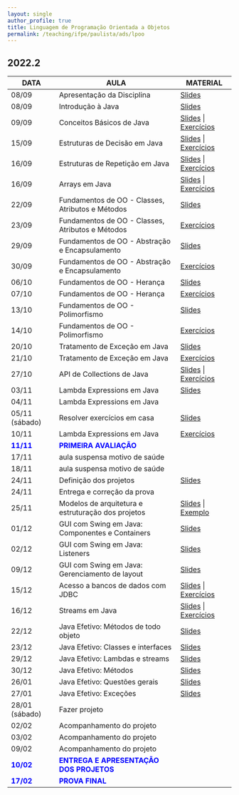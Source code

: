 ```yaml
---
layout: single
author_profile: true
title: Linguagem de Programação Orientada a Objetos
permalink: /teaching/ifpe/paulista/ads/lpoo
---
```


## 2022.2

|DATA|AULA|MATERIAL|
|---|---|---|
| 08/09 | Apresentação da Disciplina | <a href="https://docs.google.com/presentation/d/1jWnBGojLLQ9dMcATtshSuyK37bZkc4rJyLYL4D8w5AQ/edit?usp=sharing" target="_blank">Slides</a> | 
| 08/09 | Introdução à Java | <a href="https://docs.google.com/presentation/d/1zXVso1PDn8M3cKg13-d9mICXT3n57Dgqd2pBcz2bpqU/edit?usp=sharing" target="_blank">Slides</a> | 
| 09/09 |Conceitos Básicos de Java | <a href="https://docs.google.com/presentation/d/1NcdRbHSsoWCQ5LUQJ0SJnRKlKEEcnuhLg8rD8JbEmaI/edit?usp=sharing" target="_blank">Slides</a> \| <a href="https://docs.google.com/document/d/1IkkFfLhAazdjrNfX86ORI_TQb5RWW72X8cKq7UIep5M/edit?usp=sharing" target="_blank">Exercícios</a> |
| 15/09 | Estruturas de Decisão em Java | <a href="https://docs.google.com/presentation/d/1iVHBrWB489c3JOITIyVgI4qLD26p7FpA4Yjtick3imQ/edit?usp=sharing " target="_blank">Slides</a> \| <a href="https://docs.google.com/document/d/1fZryhcZC6Iwe3LjfeBb9Lz4qjytSD5KyYJWCNWdF2S8/edit?usp=sharing" target="_blank">Exercícios</a> |
| 16/09 | Estruturas de Repetição em Java | <a href="https://docs.google.com/presentation/d/12Bhc3gNQI4AgMTEb0ngd1BjtBUn8Yb6bNZp-BT9kBIg/edit?usp=sharing" target="_blank">Slides</a> \| <a href="https://docs.google.com/document/d/1Q1EKAJZegYQNO-N3wgWVKoD1qBTtOsYPZwh3FMBLQfE/edit?usp=sharing" target="_blank">Exercícios</a> |
| 16/09 | Arrays em Java | <a href="https://docs.google.com/presentation/d/1vr_p7l2H0vJcm_51kedgMwhnu9fIOxZmt9TVVTRkDrE/edit?usp=sharing" target="_blank">Slides</a> \| <a href="https://docs.google.com/document/d/148FyIe-RnA19jcfEfI3HMsMMHbb9pngM2j_iraFMckQ/edit?usp=sharing" target="_blank">Exercícios</a> |
| 22/09 | Fundamentos de OO - Classes, Atributos e Métodos | <a href="https://docs.google.com/presentation/d/1tUcjedpwYb8C3XzdBsA2XOWr8ygssUBzn_V8ZUdiuLU/edit?usp=sharing" target="_blank">Slides</a> | 
| 23/09 | Fundamentos de OO - Classes, Atributos e Métodos | <a href="https://docs.google.com/document/d/1862z2Van700-ol5Rc5IZFMNNRTtPD4ESWYXZ_BQdPLA/edit?usp=sharing" target="_blank">Exercícios</a> | 
| 29/09 | Fundamentos de OO - Abstração e Encapsulamento | <a href="https://docs.google.com/presentation/d/1Fakd1xCw4QX-c6AQ4Dkkhgf_8Ka4_ONq4ir9U9RgJX4/edit?usp=sharing" target="_blank">Slides</a> | 
| 30/09 | Fundamentos de OO - Abstração e Encapsulamento | <a href="https://docs.google.com/document/d/1hWTdHoO8g6jDfOFIPCDAefOKbNJNYf7wWUBUx8Kr_Z4/edit?usp=sharing" target="_blank">Exercícios</a> | 
| 06/10 | Fundamentos de OO - Herança | <a href="https://docs.google.com/presentation/d/19AwiPe0zuAZuSFrI5PD2ZI0_g2N0tgtCzHfnPg7Tt3k/edit?usp=sharing" target="_blank">Slides</a> | 
| 07/10 | Fundamentos de OO - Herança | <a href="https://docs.google.com/document/d/15gZ7FsTA8amrl7t-K1ZqmptvfGwhlMTGd8SxKgrjzaA/edit?usp=sharing" target="_blank">Exercícios</a> | 
| 13/10 | Fundamentos de OO - Polimorfismo | <a href="https://docs.google.com/presentation/d/11fgOGdRtOvbevQEm_npnDWzHYvoC6icm5QhXOT4ACO4/edit?usp=sharing" target="_blank">Slides</a> | 
| 14/10 | Fundamentos de OO - Polimorfismo | <a href="https://docs.google.com/document/d/1eKwN79-a0RMRiSkEjxB1L4vF7MpjsGtcnUUK28uqYdk/edit?usp=sharing" target="_blank">Exercícios</a> | 
| 20/10 | Tratamento de Exceção em Java | <a href="https://docs.google.com/presentation/d/14tCx_g7aBTTk2K3tO6TydL-ogGAhmQeKAr9jJOiUJWA/edit?usp=sharing" target="_blank">Slides</a> | 
| 21/10 | Tratamento de Exceção em Java | <a href="https://docs.google.com/document/d/1WsFyWHipg2xQ_JUu9upKDoeaOAGDgPaCtdbQr5EwYhw/edit?usp=sharing" target="_blank">Exercícios</a> | 
| 27/10 | API de Collections de Java | <a href="https://docs.google.com/presentation/d/1BYKfjdVXA4-kP5vXi7Qq8QF_SbmvyIzEJIGq5I83heY/edit?usp=sharing" target="_blank">Slides</a> \| <a href="https://docs.google.com/document/d/1J6GxmDJXSv1tBqsh5hbR0qhZnbvf18IOvUW0ETkKXzk/edit?usp=sharing" target="_blank">Exercícios</a>  | 
| 03/11 | Lambda Expressions em Java | <a href="https://docs.google.com/presentation/d/1mJy9UJ4LiV-I6F5Zmb1TC1O9iWcqu-1f-3p5SWZMJvk/edit?usp=sharing" target="_blank">Slides</a> | 
| 04/11 | Lambda Expressions em Java |  | 
| 05/11 (sábado) | Resolver exercícios em casa | <a href="" target="_blank">Slides</a> |
| 10/11 | Lambda Expressions em Java | <a href="https://docs.google.com/document/d/14m_kV8ms1oIwCDrRme4UsbDgm-wo88_yUH8E4RElJ9A/edit?usp=sharing" target="_blank">Exercícios</a> | 
| <span style="color:blue">**11/11**</span> | <span style="color:blue">**PRIMEIRA AVALIAÇÃO**</span> | |
| 17/11 | aula suspensa motivo de saúde | |
| 18/11 | aula suspensa motivo de saúde | |
| 24/11 | Definição dos projetos | <a href="" target="_blank">Slides</a> | 
| 24/11 | Entrega e correção da prova | | 
| 25/11 | Modelos de arquitetura e estruturação dos projetos | <a href="" target="_blank">Slides</a> \| <a href="" target="_blank">Exemplo</a> | 
| 01/12 | GUI com Swing em Java: Componentes e Containers | <a href="" target="_blank">Slides</a> |  
| 02/12 | GUI com Swing em Java: Listeners | <a href="" target="_blank">Slides</a> | 
| 09/12 | GUI com Swing em Java: Gerenciamento de layout | <a href="" target="_blank">Slides</a> | 
| 15/12 | Acesso a bancos de dados com JDBC | <a href="" target="_blank">Slides</a> \| <a href="" target="_blank">Exercícios</a> |
| 16/12 | Streams em Java | <a href="" target="_blank">Slides</a> \| <a href="" target="_blank">Exercícios</a> |
| 22/12 | Java Efetivo: Métodos de todo objeto | <a href="" target="_blank">Slides</a> | 
| 23/12 | Java Efetivo: Classes e interfaces | <a href="" target="_blank">Slides</a>  | 
| 29/12 | Java Efetivo: Lambdas e streams | <a href="" target="_blank">Slides</a> | 
| 30/12 | Java Efetivo: Métodos | <a href="" target="_blank">Slides</a> | 
| 26/01 | Java Efetivo: Questões gerais | <a href="" target="_blank">Slides</a> | 
| 27/01 | Java Efetivo: Exceções | <a href="" target="_blank">Slides</a> | 
| 28/01 (sábado) | Fazer projeto |  | 
| 02/02 | Acompanhamento do projeto |  | 
| 03/02 | Acompanhamento do projeto |  | 
| 09/02 | Acompanhamento do projeto |  | 
| <span style="color:blue">**10/02**</span> | <span style="color:blue">**ENTREGA E APRESENTAÇÃO DOS PROJETOS**</span> | | 
| <span style="color:blue">**17/02**</span> | <span style="color:blue">**PROVA FINAL**</span> |  |
